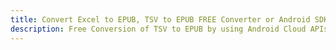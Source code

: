 ---title: Convert Excel to EPUB, TSV to EPUB FREE Converter or Android SDKdescription: Free Conversion of TSV to EPUB by using Android Cloud APIs & SDKs. Also Create, Edit & Render Microsoft Excel, CSV and SpreadsheetML worksheets or spreadsheet in the Cloud.---
